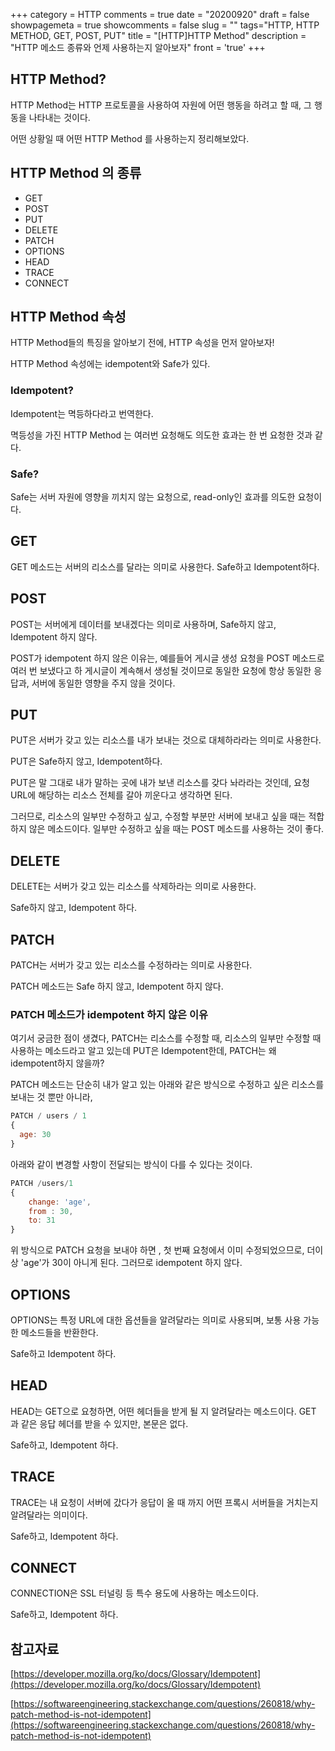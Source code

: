 +++
category = HTTP
comments = true 
date = "20200920"
draft = false
showpagemeta = true
showcomments = false
slug = ""
tags="HTTP, HTTP METHOD, GET, POST, PUT"
title = "[HTTP]HTTP Method"
description = "HTTP 메소드 종류와 언제 사용하는지 알아보자"
front = 'true'
+++

## HTTP Method?

HTTP Method는 HTTP 프로토콜을 사용하여 자원에 어떤 행동을 하려고 할 때, 그 행동을 나타내는 것이다.

어떤 상황일 때 어떤 HTTP Method 를 사용하는지 정리해보았다.

## HTTP Method 의 종류

- GET
- POST
- PUT
- DELETE
- PATCH
- OPTIONS
- HEAD
- TRACE
- CONNECT

## HTTP Method 속성

HTTP Method들의 특징을 알아보기 전에, HTTP 속성을 먼저 알아보자!

HTTP Method 속성에는 idempotent와 Safe가 있다.

### Idempotent?

Idempotent는 멱등하다라고 번역한다.

멱등성을 가진 HTTP Method 는 여러번 요청해도 의도한 효과는 한 번 요청한 것과 같다.

### Safe?

Safe는 서버 자원에 영향을 끼치지 않는 요청으로, read-only인 효과를 의도한 요청이다.

## GET

GET 메소드는 서버의 리소스를 달라는 의미로 사용한다.
Safe하고 Idempotent하다.

## POST

POST는 서버에게 데이터를 보내겠다는 의미로 사용하며, Safe하지 않고, Idempotent 하지 않다.

POST가 idempotent 하지 않은 이유는, 예를들어 게시글 생성 요청을 POST 메소드로 여러 번 보냈다고 하 게시글이 계속해서 생성될 것이므로 동일한 요청에 항상 동일한 응답과, 서버에 동일한 영향을 주지 않을 것이다.

## PUT

PUT은 서버가 갖고 있는 리소스를 내가 보내는 것으로 대체하라라는 의미로 사용한다.

PUT은 Safe하지 않고, Idempotent하다.

PUT은 말 그대로 내가 말하는 곳에 내가 보낸 리소스를 갖다 놔라라는 것인데, 요청 URL에 해당하는 리소스 전체를 갈아 끼운다고 생각하면 된다.

그러므로, 리소스의 일부만 수정하고 싶고, 수정할 부분만 서버에 보내고 싶을 때는 적합하지 않은 메소드이다. 일부만 수정하고 싶을 때는 POST 메소드를 사용하는 것이 좋다.

## DELETE

DELETE는 서버가 갖고 있는 리소스를 삭제하라는 의미로 사용한다.

Safe하지 않고, Idempotent 하다.

## PATCH

PATCH는 서버가 갖고 있는 리소스를 수정하라는 의미로 사용한다.

PATCH 메소드는 Safe 하지 않고, Idempotent 하지 않다.

### PATCH 메소드가 idempotent 하지 않은 이유

여기서 궁금한 점이 생겼다, PATCH는 리소스를 수정할 때, 리소스의 일부만 수정할 때 사용하는 메소드라고 알고 있는데 PUT은 Idempotent한데, PATCH는 왜 idempotent하지 않을까?

PATCH 메소드는 단순히 내가 알고 있는 아래와 같은 방식으로 수정하고 싶은 리소스를 보내는 것 뿐만 아니라,

```jsx
PATCH / users / 1
{
  age: 30
}
```

아래와 같이 변경할 사항이 전달되는 방식이 다를 수 있다는 것이다.

```jsx
PATCH /users/1
{
	change: 'age',
	from : 30,
	to: 31
}
```

위 방식으로 PATCH 요청을 보내야 하면 , 첫 번째 요청에서 이미 수정되었으므로, 더이상 'age'가 30이 아니게 된다. 그러므로 idempotent 하지 않다.

## OPTIONS

OPTIONS는 특정 URL에 대한 옵션들을 알려달라는 의미로 사용되며, 보통 사용 가능한 메소드들을 반환한다.

Safe하고 Idempotent 하다.

## HEAD

HEAD는 GET으로 요청하면, 어떤 헤더들을 받게 될 지 알려달라는 메소드이다. GET 과 같은 응답 헤더를 받을 수 있지만, 본문은 없다.

Safe하고, Idempotent 하다.

## TRACE

TRACE는 내 요청이 서버에 갔다가 응답이 올 때 까지 어떤 프록시 서버들을 거치는지 알려달라는 의미이다.

Safe하고, Idempotent 하다.

## CONNECT

CONNECTION은 SSL 터널링 등 특수 용도에 사용하는 메소드이다.

Safe하고, Idempotent 하다.

## 참고자료

[https://developer.mozilla.org/ko/docs/Glossary/Idempotent](https://developer.mozilla.org/ko/docs/Glossary/Idempotent)

[https://softwareengineering.stackexchange.com/questions/260818/why-patch-method-is-not-idempotent](https://softwareengineering.stackexchange.com/questions/260818/why-patch-method-is-not-idempotent)
